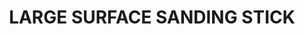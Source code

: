 ---
layout: product
title: "LARGE SURFACE SANDING STICK"
price: "300" 
desc: "Štapić za šmirglanje velike površine"
img_path: "/assets/img/A.MIG-8565.webp"
brand: "AMMO"
available: false
special_offer: false
new: false
soon: false
cat: "070000"
subcat: "070100"
subsubcat: "070105"
sifra: "A.MIG-8565"
popular: false
spec: false
---